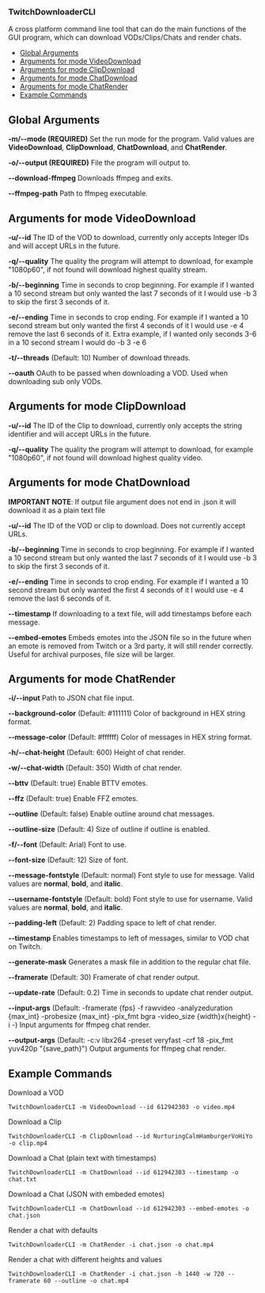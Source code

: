 ### TwitchDownloaderCLI
A cross platform command line tool that can do the main functions of the GUI program, which can download VODs/Clips/Chats and render chats.

 - [Global Arguments](#global-arguments)
 - [Arguments for mode VideoDownload](#arguments-for-mode-videodownload)
 - [Arguments for mode ClipDownload](#arguments-for-mode-clipdownload)
 - [Arguments for mode ChatDownload](#arguments-for-mode-chatdownload)
 - [Arguments for mode ChatRender](#arguments-for-mode-chatrender)
 - [Example Commands](#example-commands)

## Global Arguments
**-m/-\-mode (REQUIRED)**
Set the run mode for the program. Valid values are **VideoDownload**, **ClipDownload**, **ChatDownload**, and **ChatRender**.

**-o/-\-output (REQUIRED)**
File the program will output to.

**-\-download-ffmpeg**
Downloads ffmpeg and exits.

**-\-ffmpeg-path**
Path to ffmpeg executable.

## Arguments for mode VideoDownload
**-u/-\-id**
The ID of the VOD to download, currently only accepts Integer IDs and will accept URLs in the future.

**-q/-\-quality**
The quality the program will attempt to download, for example "1080p60", if not found will download highest quality stream.

**-b/-\-beginning**
Time in seconds to crop beginning. For example if I wanted a 10 second stream but only wanted the last 7 seconds of it I would use -b 3 to skip the first 3 seconds of it.

**-e/-\-ending**
Time in seconds to crop ending. For example if I wanted a 10 second stream but only wanted the first 4 seconds of it I would use -e 4 remove the last 6 seconds of it.
Extra example, if I wanted only seconds 3-6 in a 10 second stream I would do -b 3 -e 6

**-t/-\-threads**
(Default: 10) Number of download threads.

**-\-oauth**
OAuth to be passed when downloading a VOD. Used when downloading sub only VODs.
## Arguments for mode ClipDownload
**-u/-\-id**
The ID of the Clip to download, currently only accepts the string identifier and will accept URLs in the future.

**-q/-\-quality**
The quality the program will attempt to download, for example "1080p60", if not found will download highest quality video.
## Arguments for mode ChatDownload
**IMPORTANT NOTE**: If output file argument does not end in .json it will download it as a plain text file

**-u/-\-id**
The ID of the VOD or clip to download. Does not currently accept URLs.

**-b/-\-beginning**
Time in seconds to crop beginning. For example if I wanted a 10 second stream but only wanted the last 7 seconds of it I would use -b 3 to skip the first 3 seconds of it.

**-e/-\-ending**
Time in seconds to crop ending. For example if I wanted a 10 second stream but only wanted the first 4 seconds of it I would use -e 4 remove the last 6 seconds of it.

**-\-timestamp**
If downloading to a text file, will add timestamps before each message.

**-\-embed-emotes**
Embeds emotes into the JSON file so in the future when an emote is removed from Twitch or a 3rd party, it will still render correctly. Useful for archival purposes, file size will be larger.
## Arguments for mode ChatRender
**-i/-\-input**
Path to JSON chat file input.

**-\-background-color**
(Default: #111111) Color of background in HEX string format.

**-\-message-color**
(Default: #ffffff) Color of messages in HEX string format.

**-h/-\-chat-height**
(Default: 600) Height of chat render.

**-w/-\-chat-width**
(Default: 350) Width of chat render.

**-\-bttv**
(Default: true) Enable BTTV emotes.

**-\-ffz**
(Default: true) Enable FFZ emotes.

**-\-outline**
(Default: false) Enable outline around chat messages.

**-\-outline-size**
(Default: 4) Size of outline if outline is enabled.

**-f/-\-font**
(Default: Arial) Font to use.

**-\-font-size**
(Default: 12) Size of font.

**-\-message-fontstyle**
(Default: normal) Font style to use for message. Valid values are **normal**, **bold**, and **italic**.

**-\-username-fontstyle**
(Default: bold) Font style to use for username. Valid values are **normal**, **bold**, and **italic**.

**-\-padding-left**
(Default: 2) Padding space to left of chat render.

**-\-timestamp**
Enables timestamps to left of messages, similar to VOD chat on Twitch.

**-\-generate-mask**
Generates a mask file in addition to the regular chat file.

**-\-framerate**
(Default: 30) Framerate of chat render output.

**-\-update-rate**
(Default: 0.2) Time in seconds to update chat render output.

**-\-input-args**
 (Default: -framerate {fps} -f rawvideo -analyzeduration {max_int} -probesize {max_int} -pix_fmt bgra -video_size {width}x{height} -i -) Input arguments for ffmpeg chat render.

**-\-output-args**
(Default: -c:v libx264 -preset veryfast -crf 18 -pix_fmt yuv420p "{save_path}") Output arguments for ffmpeg chat render.
## Example Commands
Download a VOD

    TwitchDownloaderCLI -m VideoDownload --id 612942303 -o video.mp4
Download a Clip

    TwitchDownloaderCLI -m ClipDownload --id NurturingCalmHamburgerVoHiYo -o clip.mp4
Download a Chat (plain text with timestamps)

    TwitchDownloaderCLI -m ChatDownload --id 612942303 --timestamp -o chat.txt
Download a Chat (JSON with embeded emotes)

    TwitchDownloaderCLI -m ChatDownload --id 612942303 --embed-emotes -o chat.json
Render a chat with defaults

    TwitchDownloaderCLI -m ChatRender -i chat.json -o chat.mp4
Render a chat with different heights and values

    TwitchDownloaderCLI -m ChatRender -i chat.json -h 1440 -w 720 --framerate 60 --outline -o chat.mp4
